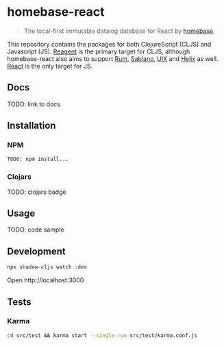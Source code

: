 # homebase-react

> The local-first immutable datalog database for React by [homebase](https://homebase.dev).

This repository contains the packages for both ClojureScript (CLJS) and Javascript (JS). [Reagent](https://github.com/reagent-project/reagent) is the primary target for CLJS, although homebase-react also aims to support [Rum](https://github.com/tonsky/rum), [Sablano](https://github.com/r0man/sablono), [UIX](https://github.com/roman01la/uix) and [Helix](https://github.com/lilactown/helix) as well. [React](https://github.com/facebook/react) is the only target for JS.


## Docs
TODO: link to docs

## Installation

### NPM

```bash
TODO: npm install...
```

### Clojars
TODO: clojars badge

## Usage
TODO: code sample

## Development

```bash
npx shadow-cljs watch :dev
```

Open http://localhost:3000

## Tests

### Karma
```bash
cd src/test && karma start --single-run src/test/karma.conf.js
```
